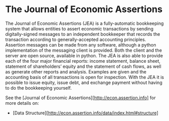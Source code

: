 # The Journal of Economic Assertions

The Journal of Economic Assertions (JEA) is a fully-automatic bookkeeping system that 
allows entities to assert economic transactions by sending digitally-signed messages to 
an independent bookkeeper that records the transaction according to generally-accepted 
accounting principles.  Assertion messages can be made from any software, although a 
python implementation of the messaging client is provided.  Both the client and the 
server are open source, available in python. The JEA is also able to provide each of the 
four major financial reports: income statement, balance sheet, statement of 
shareholders’ equity and the statement of cash flows, as well as generate other reports 
and analysis.  Examples are given and the accounting basis of all transactions is open 
for inspection.  With the JEA it is possible to issue equity, issue debt, and exchange 
payment without having to do the bookkeeping yourself.

See the [Journal of Economic Assertions][http://econ.assertion.info] for more details on:
* [Data Structure][http://econ.assertion.info/data/index.html#structure]
